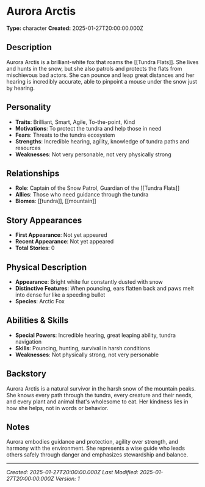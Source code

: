 # Aurora Arctis

**Type:** character
**Created:** 2025-01-27T20:00:00.000Z

## Description

Aurora Arctis is a brilliant-white fox that roams the [[Tundra Flats]]. She lives and hunts in the snow, but she also patrols and protects the flats from mischievous bad actors. She can pounce and leap great distances and her hearing is incredibly accurate, able to pinpoint a mouse under the snow just by hearing.

## Personality

- **Traits**: Brilliant, Smart, Agile, To-the-point, Kind
- **Motivations**: To protect the tundra and help those in need
- **Fears**: Threats to the tundra ecosystem
- **Strengths**: Incredible hearing, agility, knowledge of tundra paths and resources
- **Weaknesses**: Not very personable, not very physically strong

## Relationships

- **Role**: Captain of the Snow Patrol, Guardian of the [[Tundra Flats]]
- **Allies**: Those who need guidance through the tundra
- **Biomes**: [[tundra]], [[mountain]]

## Story Appearances

- **First Appearance**: Not yet appeared
- **Recent Appearance**: Not yet appeared
- **Total Stories**: 0

## Physical Description

- **Appearance**: Bright white fur constantly dusted with snow
- **Distinctive Features**: When pouncing, ears flatten back and paws melt into dense fur like a speeding bullet
- **Species**: Arctic Fox

## Abilities & Skills

- **Special Powers**: Incredible hearing, great leaping ability, tundra navigation
- **Skills**: Pouncing, hunting, survival in harsh conditions
- **Weaknesses**: Not physically strong, not very personable

## Backstory

Aurora Arctis is a natural survivor in the harsh snow of the mountain peaks. She knows every path through the tundra, every creature and their needs, and every plant and animal that's wholesome to eat. Her kindness lies in how she helps, not in words or behavior.

## Notes

Aurora embodies guidance and protection, agility over strength, and harmony with the environment. She represents a wise guide who leads others safely through danger and emphasizes stewardship and balance.

---
*Created: 2025-01-27T20:00:00.000Z*
*Last Modified: 2025-01-27T20:00:00.000Z*
*Version: 1*
